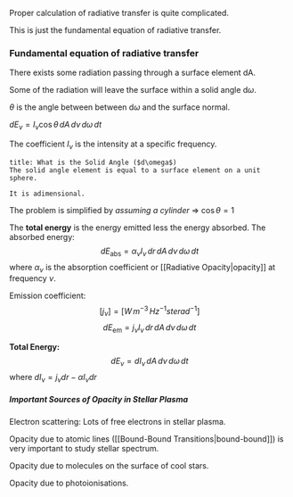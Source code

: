Proper calculation of radiative transfer is quite complicated.

This is just the fundamental equation of radiative transfer.

### Fundamental equation of radiative transfer

There exists some radiation passing through a surface element dA.

Some of the radiation will leave the surface within a solid angle d$\omega$.

$\theta$ is the angle between between d$\omega$ and the surface normal.

$dE_\nu = I_\nu \cos{\theta} \,dA \,d\nu \,d\omega \,dt$  

The coefficient $I_\nu$ is the intensity at a specific frequency.

```ad-note
title: What is the Solid Angle ($d\omega$)
The solid angle element is equal to a surface element on a unit sphere.

It is adimensional.
```

The problem is simplified by *assuming a cylinder* => $\cos{\theta} = 1$

The **total energy** is the energy emitted less the energy absorbed.
The absorbed energy: $$dE_{\text{abs}} = \alpha_\nu I_\nu \, dr\, dA \, d\nu \, d\omega \, dt$$ where $\alpha_\nu$ is the absorption coefficient or [[Radiative Opacity|opacity]] at frequency $\nu$.

Emission coefficient: $$[j_\nu] = [W \, m^{-3} \, Hz^{-1} sterad^{-1}]$$
$$dE_{\text{em}} = j_\nu I_\nu \, dr\, dA \, d\nu \, d\omega \, dt$$

**Total Energy:** $$dE_\nu = dI_\nu \,dA\,d\nu\,d\omega\,dt$$ where $dI_\nu = j_\nu dr - \alpha I_\nu dr$


##### Important Sources of Opacity in Stellar Plasma
Electron scattering: Lots of free electrons in stellar plasma.

Opacity due to atomic lines ([[Bound-Bound Transitions|bound-bound]]) is very important to study stellar spectrum.

Opacity due to molecules on the surface of cool stars.

Opacity due to photoionisations.
